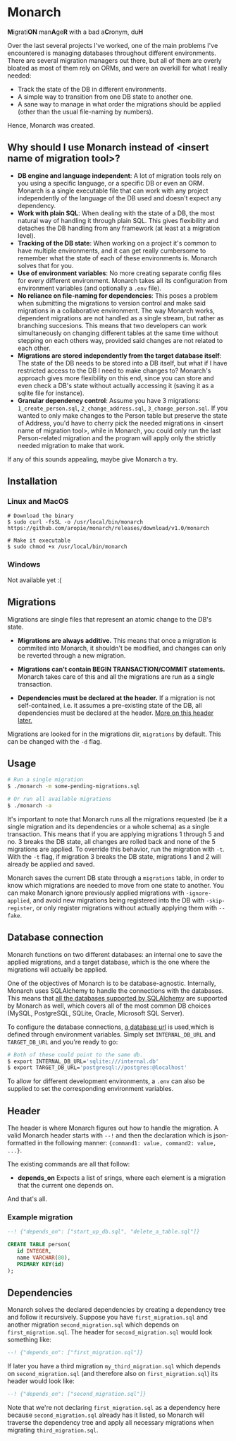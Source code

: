 # Monarch

**M**igrati**ON** man**A**ge**R** with a bad a**C**ronym, du**H**

Over the last several projects I've worked, one of the main problems
I've encountered is managing databases throughout different
environments.  There are several migration managers out there, but all
of them are overly bloated as most of them rely on ORMs, and were an
overkill for what I really needed:
- Track the state of the DB in different environments.
- A simple way to transition from one DB state to another one.
- A sane way to manage in what order the migrations should be applied
  (other than the usual file-naming by numbers).

Hence, Monarch was created.

## Why should I use Monarch instead of \<insert name of migration tool\>?
- **DB engine and language independent**:
  A lot of migration tools rely on you using a specific language, or a
  specific DB or even an ORM. Monarch is a single executable file that
  can work with any project independently of the language of the DB used
  and doesn't expect any dependency.
- **Work with plain SQL**: When dealing with the state of a DB, the most
  natural way of handling it through plain SQL. This gives flexibility
  and detaches the DB handling from any framework (at least at a migration level).
- **Tracking of the DB state**: When working on a project it's common to have
  multiple environments, and it can get really cumbersome to remember
  what the state of each of these environments is. Monarch solves that for you.
- **Use of environment variables**: No more creating separate config files for
  every different environment. Monarch takes all its configuration from
  environment variables (and optionally a `.env` file).
- **No reliance on file-naming for dependencies**: This poses a problem
   when submitting the migrations to version control and make said
   migrations in a collaborative environment. The way Monarch works,
   dependent migrations are not handled as a single stream, but rather
   as branching succesions. This means that two developers can work
   simultaneously on changing different tables at the same time
   without stepping on each others way, provided said changes are not
   related to each other.
- **Migrations are stored independently from the target database itself**:
   The state of the DB needs to be stored into a DB itself, but what
   if I have restricted access to the DB I need to make changes to?
   Monarch's approach gives more flexibility on this end, since
   you can store and even check a DB's state without actually accessing it
   (saving it as a sqlite file for instance).
- **Granular dependency control**:
  Assume you have 3 migrations: `1_create_person.sql`, `2_change_address.sql`,
  `3_change_person.sql`. If you wanted to only make changes to the Person
  table but preserve the state of Address, you'd have to cherry pick the
  needed migrations in \<insert name of migration tool\>, while in
  Monarch, you could only run the last Person-related migration and the
  program will apply only the strictly needed migration to make that
  work.

If any of this sounds appealing, maybe give Monarch a try.

## Installation

### Linux and MacOS
```shell
# Download the binary
$ sudo curl -fsSL -o /usr/local/bin/monarch https://github.com/aropie/monarch/releases/download/v1.0/monarch

# Make it executable
$ sudo chmod +x /usr/local/bin/monarch
```

### Windows
Not available yet :(


## Migrations
Migrations are single files that represent an atomic change to the DB's state.

  * **Migrations are always additive.** This means that once a migration is commited
  into Monarch, it shouldn't be modified, and changes can only be reverted through
  a new migration.

  * **Migrations can't contain BEGIN TRANSACTION/COMMIT statements.** Monarch takes care of this
  and all the migrations are run as a single transaction.

  * **Dependencies must be declared at the header.** If a migration is not self-contained,
  i.e. it assumes a pre-existing state of the DB, all dependencies must be declared at the
  header. [More on this header later.](#header)

Migrations are looked for in the migrations dir, `migrations` by default.
This can be changed with the `-d` flag.

## Usage
``` sh
# Run a single migration
$ ./monarch -m some-pending-migrations.sql

# Or run all available migrations
$ ./monarch -a
```

It's important to note that Monarch runs all the migrations requested (be it a single migration
and its dependencies or a whole schema) as a single transaction. This means that if you are applying
migrations 1 through 5 and no. 3 breaks the DB state, all changes are rolled back and none of the 5 migrations
are applied. To override this behavior, run the migration with `-t`. With the `-t` flag, if migration
3 breaks the DB state, migrations 1 and 2 will already be applied and saved.

Monarch saves the current DB state through a `migrations` table, in order to know which migrations
are needed to move from one state to another. You can make Monarch ignore
previously applied migrations with `-ignore-applied`, and avoid new migrations being registered
into the DB with `-skip-register`, or only register migrations without actually applying them with
`--fake`.

## Database connection
Monarch functions on two different databases: an internal one to save the applied migrations, and
a target database, which is the one where the migrations will actually be applied.

One of the objectives of Monarch is to be database-agnostic.
Internally, Monarch uses SQLAlchemy to handle the connections with the databases.
This means that [all the databases supported by SQLAlchemy](https://docs.sqlalchemy.org/en/13/core/engines.html#supported-databases)
are supported by Monarch as well, which covers all of the most common DB choices
(MySQL, PostgreSQL, SQLite, Oracle, Microsoft SQL Server).

To configure the database connections, [a database url](https://docs.sqlalchemy.org/en/13/core/engines.html#database-urls)
is used,which is defined through environment variables.
Simply set `INTERNAL_DB_URL` and `TARGET_DB_URL` and you're ready to go:
```sh
# Both of these could point to the same db.
$ export INTERNAL_DB_URL='sqlite:///internal.db'
$ export TARGET_DB_URL='postgresql://postgres:@localhost'
```

To allow for different development environments, a `.env` can also be supplied to set
the corresponding environment variables.


## Header
The header is where Monarch figures out how to handle the migration. A valid Monarch header
starts with `--!` and then the declaration which is json-formatted in the following manner:
`{command1: value, command2: value, ...}`.

The existing commands are all that follow:
  * **depends_on** Expects a list of srings, where each element is a migration that the current
  one depends on.

And that's all.

### Example migration
```sql
--! {"depends_on": ["start_up_db.sql", "delete_a_table.sql"]}

CREATE TABLE person(
   id INTEGER,
   name VARCHAR(80),
   PRIMARY KEY(id)
);
```

## Dependencies
Monarch solves the declared dependencies by creating a dependency tree and follow it
recursively. Suppose you have `first_migration.sql` and another migration
`second_migration.sql` which depends on `first_migration.sql`. The header for `second_migration.sql`
would look something like:

```sql
--! {"depends_on": ["first_migration.sql"]}
```
If later you have a third migration `my_third_migration.sql` which depends on `second_migration.sql`
(and therefore also on `first_migration.sql`) its header would look like:

```sql
--! {"depends_on": ["second_migration.sql"]}
```
Note that we're not declaring `first_migration.sql` as a dependency here because `second_migration.sql`
already has it listed, so Monarch will traverse the dependency tree and apply all necessary migrations
when migrating `third_migration.sql`.
